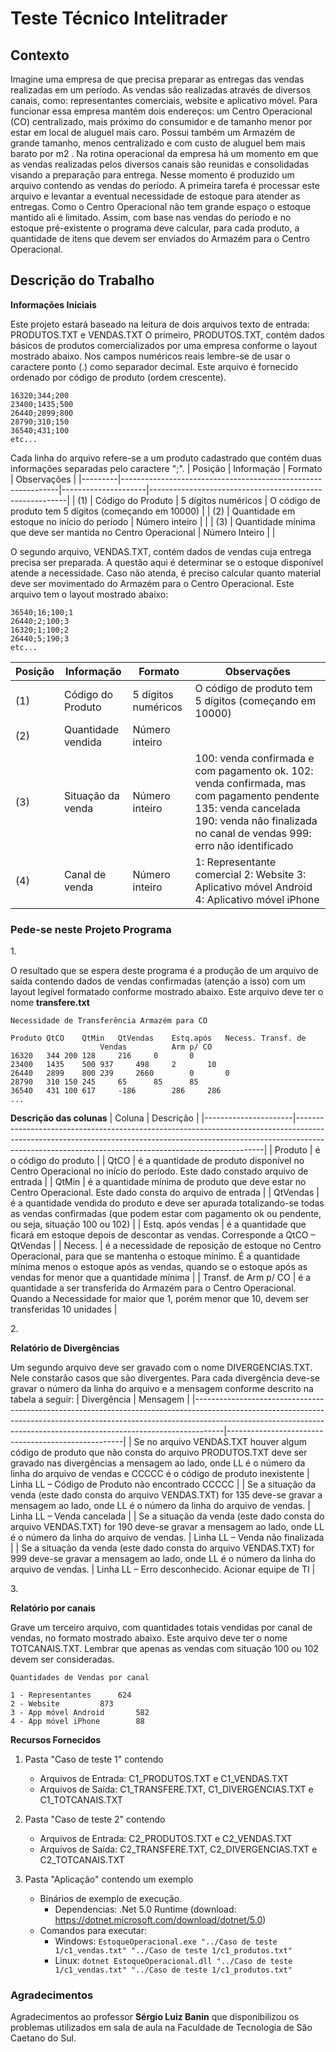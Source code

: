# Teste Técnico Intelitrader

## Contexto

Imagine uma empresa de que precisa preparar as entregas das vendas realizadas em um período. As vendas são realizadas através de diversos canais, como: representantes comerciais, website e aplicativo móvel. Para funcionar essa empresa mantém dois endereços: um Centro Operacional (CO) centralizado, mais próximo do consumidor e de tamanho menor por estar em local de aluguel mais caro. Possui também um Armazém de grande tamanho, menos centralizado e com custo de aluguel bem mais barato por m2 . Na rotina operacional da empresa há um momento em que as vendas realizadas pelos diversos canais são reunidas e consolidadas visando a preparação para entrega. Nesse momento é produzido um arquivo contendo as vendas do período. A primeira tarefa é processar este arquivo e levantar a eventual necessidade de estoque para atender as entregas. Como o Centro Operacional não tem grande espaço o estoque mantido ali é limitado. Assim, com base nas vendas do período e no estoque pré-existente o programa deve calcular, para cada produto, a quantidade de itens que devem ser enviados do Armazém para o Centro Operacional.

## Descrição do Trabalho

**Informações Iniciais**

Este projeto estará baseado na leitura de dois arquivos texto de entrada: PRODUTOS.TXT e VENDAS.TXT
O primeiro, PRODUTOS.TXT, contém dados básicos de produtos comercializados por uma empresa conforme o layout mostrado
abaixo. Nos campos numéricos reais lembre-se de usar o caractere ponto (.) como separador decimal. Este arquivo é fornecido
ordenado por código de produto (ordem crescente).

```
16320;344;200
23400;1435;500
26440;2899;800
28790;310;150
36540;431;100
etc...
```
Cada linha do arquivo refere-se a um produto cadastrado que contém duas informações separadas pelo caractere ";".
| Posição | Informação                                                   | Formato             | Observações                                             |
|---------|--------------------------------------------------------------|---------------------|---------------------------------------------------------|
| (1)     | Código do Produto                                            | 5 dígitos numéricos | O código de produto tem 5 dígitos (começando em 10000) |
| (2)     | Quantidade em estoque no início do período                   | Número inteiro      |                                                         |
| (3)     | Quantidade mínima que deve ser mantida no Centro Operacional | Número Inteiro      |                                                         |


O segundo arquivo, VENDAS.TXT, contém dados de vendas cuja entrega precisa ser preparada. A questão aqui é determinar se o estoque disponível atende a necessidade. Caso não atenda, é preciso calcular quanto material deve ser movimentado do Armazém para o Centro Operacional. Este arquivo tem o layout mostrado abaixo: 
```
36540;16;100;1
26440;2;100;3
16320;1;100;2
26440;5;190;3
etc...
```
| Posição | Informação         | Formato             | Observações                                                                                                                                                                              |
|---------|--------------------|---------------------|------------------------------------------------------------------------------------------------------------------------------------------------------------------------------------------|
| (1)     | Código do Produto  | 5 dígitos numéricos | O código de produto tem 5 dígitos (começando em 10000)                                                                                                                                  |
| (2)     | Quantidade vendida | Número inteiro      |                                                                                                                                                                                          |
| (3)     | Situação da venda  | Número inteiro      | 100: venda confirmada e com pagamento ok. 102: venda confirmada, mas com pagamento pendente 135: venda cancelada 190: venda não finalizada no canal de vendas 999: erro não identificado |
| (4)     | Canal de venda     | Número inteiro      | 1: Representante comercial 2: Website 3: Aplicativo móvel Android 4: Aplicativo móvel iPhone                                                                                             |

### Pede-se neste Projeto Programa
1\. 

O resultado que se espera deste programa é a produção de um arquivo de saída contendo dados de vendas confirmadas (atenção a isso) com um layout legível formatado conforme mostrado abaixo. Este arquivo deve ter o nome **transfere.txt**

```
Necessidade de Transferência Armazém para CO

Produto	QtCO	QtMin	QtVendas	Estq.após	Necess.	Transf. de
					Vendas			Arm p/ CO
16320	344	200	128		216		0		0
23400	1435	500	937		498		2		10
26440	2899	800	239		2660		0		0
28790	310	150	245		65		85		85
36540	431	100	617		-186		286		286
...
```

**Descrição das colunas**
| Coluna               | Descrição                                                                                                                                                                                                                        |
|----------------------|----------------------------------------------------------------------------------------------------------------------------------------------------------------------------------------------------------------------------------|
| Produto              | é o código do produto                                                                                                                                                                                                            |
| QtCO                 | é a quantidade de produto disponível no Centro Operacional no início do período. Este dado constado arquivo de entrada                                                                                                           |
| QtMin                | é a quantidade mínima de produto que deve estar no Centro Operacional. Este dado consta do arquivo de entrada                                                                                                                    |
| QtVendas             | é a quantidade vendida do produto e deve ser apurada totalizando-se todas as vendas confirmadas (que podem estar com pagamento ok ou pendente, ou seja, situação 100 ou 102)                                                     |
| Estq. após vendas    | é a quantidade que ficará em estoque depois de descontar as vendas. Corresponde a QtCO – QtVendas                                                                                                                                |
| Necess.              | é a necessidade de reposição de estoque no Centro Operacional, para que se mantenha o estoque mínimo. É a quantidade mínima menos o estoque após as vendas, quando se o estoque após as vendas for menor que a quantidade mínima |
| Transf. de Arm p/ CO | é a quantidade a ser transferida do Armazém para o Centro Operacional. Quando a Necessidade for maior que 1, porém menor que 10, devem ser transferidas 10 unidades                                                              |

2\.

**Relatório de Divergências**

Um segundo arquivo deve ser gravado com o nome DIVERGENCIAS.TXT. Nele constarão casos que são divergentes. Para cada
divergência deve-se gravar o número da linha do arquivo e a mensagem conforme descrito na tabela a seguir:
| Divergência                                                                                                                                                                                                                                     | Mensagem                                           |
|-------------------------------------------------------------------------------------------------------------------------------------------------------------------------------------------------------------------------------------------------|----------------------------------------------------|
| Se no arquivo VENDAS.TXT houver algum código de produto que não consta do arquivo PRODUTOS.TXT deve ser gravado nas divergências a mensagem ao lado, onde LL é o número da linha do arquivo de vendas e CCCCC é o código de produto inexistente | Linha LL – Código de Produto não encontrado CCCCC  |
| Se a situação da venda (este dado consta do arquivo VENDAS.TXT) for 135 deve-se gravar a mensagem ao lado, onde LL é o número da linha do arquivo de vendas.                                                                                    | Linha LL – Venda cancelada                         |
| Se a situação da venda (este dado consta do arquivo VENDAS.TXT) for 190 deve-se gravar a mensagem ao lado, onde LL é o número da linha do arquivo de vendas.                                                                                    | Linha LL – Venda não finalizada                    |
| Se a situação da venda (este dado consta do arquivo VENDAS.TXT) for 999 deve-se gravar a mensagem ao lado, onde LL é o número da linha do arquivo de vendas.                                                                                    | Linha LL – Erro desconhecido. Acionar equipe de TI |

3\.

**Relatório por canais**

Grave um terceiro arquivo, com quantidades totais vendidas por canal de vendas, no formato mostrado abaixo. Este arquivo
deve ter o nome TOTCANAIS.TXT.
Lembrar que apenas as vendas com situação 100 ou 102 devem ser consideradas.

```
Quantidades de Vendas por canal

1 - Representantes		624
2 - Website			873
3 - App móvel Android		582
4 - App móvel iPhone		88
```

**Recursos Fornecidos**

1. Pasta "Caso de teste 1" contendo
    - Arquivos de Entrada: C1_PRODUTOS.TXT e C1_VENDAS.TXT
    - Arquivos de Saída: C1_TRANSFERE.TXT, C1_DIVERGENCIAS.TXT e C1_TOTCANAIS.TXT


2. Pasta "Caso de teste 2" contendo
    - Arquivos de Entrada: C2_PRODUTOS.TXT e C2_VENDAS.TXT
    - Arquivos de Saída: C2_TRANSFERE.TXT, C2_DIVERGENCIAS.TXT e C2_TOTCANAIS.TXT


3. Pasta "Aplicação" contendo um exemplo
    - Binários de exemplo de execução.
        - Dependencias: .Net 5.0 Runtime (download: https://dotnet.microsoft.com/download/dotnet/5.0)
    - Comandos para executar:
        - Windows: ```EstoqueOperacional.exe "../Caso de teste 1/c1_vendas.txt" "../Caso de teste 1/c1_produtos.txt"```
        - Linux: ```dotnet EstoqueOperacional.dll "../Caso de teste 1/c1_vendas.txt" "../Caso de teste 1/c1_produtos.txt"```

### Agradecimentos
Agradecimentos ao professor **Sérgio Luiz Banin** que disponibilizou os problemas utilizados em sala de aula na Faculdade de Tecnologia de São Caetano do Sul.
